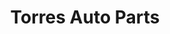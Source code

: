 ---
title: "Torres Auto Parts"
url: /san-pedro-sula/torres-auto-parts/
shop: piezas de automóviles
---